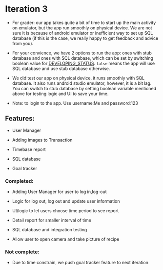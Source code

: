 # Iteration 3




* For grader: our app takes quite a bit of time to start up the main activity on emulator, but the app run smoothly on physical device. We are not sure it is because of android emulator or inefficient way to set up SQL database (if this is the case, we really happy to get feedback and advice from you).

* For your convience, we have 2 options to run the app: ones with stub database and ones with SQL database, which can be set by switching boolean value for [DEVELOPING_STATUS](https://code.cs.umanitoba.ca/comp3350-winter2024/threequarterscs-a02-3/-/blob/fixingDB/app/src/main/java/com/spenditure/application/Services.java?ref_type=heads#L24). `false` means the app will use SQL database and use stub database otherwise.

* We did test our app on physical device, it runs smoothly with SQL database. It also runs android studio emulator, however, it is a bit lag. You can switch to stub database by setting boolean variable mentioned above for testing logic and UI to save your time.

* Note: to login to the app. Use username:Me and password:123



## Features:

* User Manager

* Adding images to Transaction

* Timebase report

* SQL database

* Goal tracker


### Completed:


* Adding User Manager for user to log in,log-out
* Logic for log out, log out and update user information

* UI/logic to let users choose time period to see report
* Detail report for smaller interval of time

* SQL database and integration testing

* Allow user to open camera and take picture of recipe

### Not complete:

* Due to time constrain, we push goal tracker feature to next iteration






